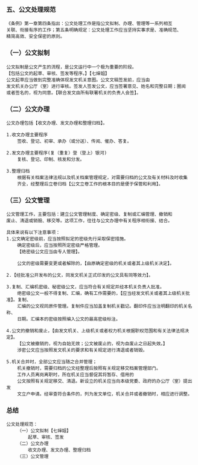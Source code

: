 ### 五、公文处理规范
    《条例》第一章第四条指出：公文处理工作是指公文拟制、办理、管理等一系列相互
    关联、衔接有序的工作；第五条明确规定：公文处理工作应当坚持实事求是、准确规范、
    精简高效、安全保密的原则。
    
### （一）公文拟制
    公文拟制是公文产生的流程，是公文运行中一个极为重要的阶段。
    【包括公文的起草、审核、签发等程序。】【七婶姐】
    公文起草应当做到完整准确体现发文机关意图。公文文稿签发前，应当由
    发文机关办公厅（室）进行审核。签发人签发公文，应当签署意见、姓名和完整日期；圈阅
    或者签名的，视为同意。【联合发文由所有联署机关的负责人会签】。
    
### （二）公文办理
    公文办理包括【收文办理、发文办理和整理归档】。
    
    1.收文办理主要程序
        签收、登记、初审、承办（或分送）、传阅、催办、答复。
        
    2.发文办理主要程序(复（重复）登（登上）银河)
        复核、登记、印制、核发和分发。
        
    3.整理归档
        根据有关档案法律法规以及机关档案管理规定，对需要归档的公文及有关材料及时收集
        齐全，经整理后立卷归档【公文立卷工作的根本目的是便于保管和利用】。

### （三）公文管理
    公文管理工作，主要包括：建立公文管理制度、确定密级、复制或汇编管理、撤销和
    废止、清退或销毁、移交等。这项工作，往往与公文办理中有关程序相衔接、结合。
    
    具体来说有以下注意事项：
    1.公文确定密级前，应当按照拟定的密级先行采取保密措施。
        确定密级后，应当按照所定密级严格管理。
        【绝密级公文应当由专人管理】。
        
        公文的密级需要变更或者解除的，【由原确定密级的机关或者其上级机关决定】。
        
    2.【经批准公开发布的公文，同发文机关正式印发的公文具有同等效力】。
    
    3.复制、汇编机密级、秘密级公文，应当符合有关规定并经本机关负责人批准。
        绝密级公文一般不得复制、汇编，确有工作需要的，【应当经发文机关或者其上级机关批准】。复制、
        汇编的公文视同原件管理。复制件应当加盖复制机关戳记。翻印件应当注明翻印的机关名称、
        日期。汇编本的密级按照编入公文的最高密级标注。
        
    4.公文的撤销和废止，【由发文机关、上级机关或者权力机关根据职权范围和有关法律法规决定】。
        【公文被撤销的，视为自始无效；公文被废止的，视为自废止之日起失效。】
        涉密公文应当按照发文机关的要求和有关规定进行清退或者销毁。
        
    5.机关合并时，全部公文应当随之合并管理；
        机关撤销时，需要归档的公文经整理后按照有关规定移交档案管理部门。
        工作人员离岗离职时，所在机关应当督促其将暂存、借用的
        公文按照有关规定移交、清退。新设立的机关应当向本级党委、政府的办公厅（室）提出发
        文立户申请。经审查符合条件的，列为发文单位，机关合并或者撤销时，相应进行调整。


### 总结
    公文处理规范：
        （一）公文拟制【七婶姐】
            起草、审核、签发
        （二）公文办理
            收文办理、发文办理、整理归档
        （三）公文管理
    
